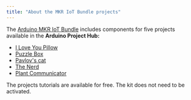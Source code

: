 ```yaml
---
title: "About the MKR IoT Bundle projects"
---
```


The [Arduino MKR IoT Bundle](https://store.arduino.cc/products/arduino-mkr-iot-bundle) includes components for five projects available in the **Arduino Project Hub:**

* [I Love You Pillow](https://create.arduino.cc/projecthub/arduino/love-you-pillow-f08931?ref=platform&ref_id=424_trending___&offset=3)
* [Puzzle Box](https://create.arduino.cc/projecthub/arduino/puzzlebox-c1f374)
* [Pavlov's cat](https://create.arduino.cc/projecthub/arduino/pavlov-s-cat-7e6577)
* [The Nerd](https://create.arduino.cc/projecthub/arduino/the-nerd-0144f9)
* [Plant Communicator](https://create.arduino.cc/projecthub/arduino/plant-communicator-7ea06f)

The projects tutorials are available for free. The kit does not need to be activated.

